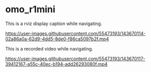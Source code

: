 # omo_r1mini

This is a rviz display caption while navigating.


https://user-images.githubusercontent.com/55473193/143670114-02a86a0a-62d9-4dd5-8de0-f86ca5097b2f.mp4



This is a recorded video while navigating.



https://user-images.githubusercontent.com/55473193/143670117-39412167-a55c-40ec-b194-add26293080f.mp4

